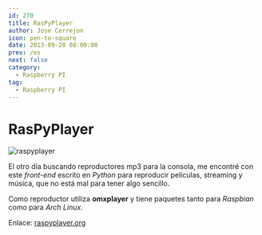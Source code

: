 ```yaml
---
id: 270
title: RasPyPlayer
author: Jose Cerrejon
icon: pen-to-square
date: 2013-09-20 08:00:00
prev: /es
next: false
category:
  - Raspberry PI
tag:
  - Raspberry PI
---
```


# RasPyPlayer

![raspyplayer](/images/2013/09/raspiplayer.jpg)

El otro día buscando reproductores mp3 para la consola, me encontré con este *front-end* escrito en *Python* para reproducir películas, streaming y música, que no está mal para tener algo sencillo.

Como reproductor utiliza **omxplayer** y tiene paquetes tanto para *Raspbian* como para *Arch Linux*.

Enlace: [raspyplayer.org](http://raspyplayer.org)
